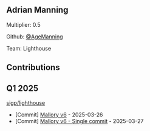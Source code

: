 
## Adrian Manning
Multiplier: 0.5

Github: [@AgeManning](https://github.com/AgeManning)

Team: Lighthouse

## Contributions

## Q1 2025

[sigp/lighthouse](https://github.com/sigp/lighthouse)
* [Commit] [Mallory v6](https://github.com/sigp/lighthouse/commit/4d5428579d539ce8b56726b6fe7addb58ab784a2) - 2025-03-26
* [Commit] [Mallory v6 - Single commit](https://github.com/sigp/lighthouse/commit/93761b3abd0803f2969470c69690ba2820a5db29) - 2025-03-27
